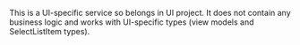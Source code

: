 ﻿


This is a UI-specific service so belongs in UI project. It does not contain any business logic and works
with UI-specific types (view models and SelectListItem types).